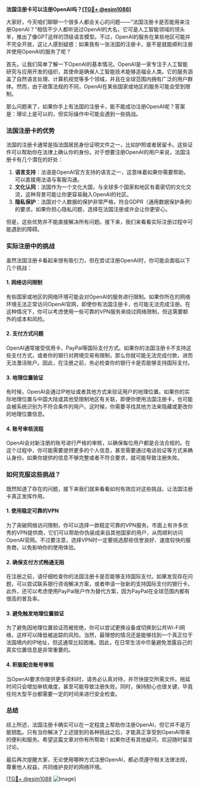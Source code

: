 **法国注册卡可以注册OpenAI吗？[[TG💪+ @esim1088](https://t.me/s/esim1088)]**

大家好，今天咱们聊聊一个很多人都会关心的问题——“法国注册卡是否能用来注册OpenAI？”相信不少人都听说过OpenAI的大名，它可是人工智能领域的领头羊，推出了像GPT这样的顶级语言模型。不过，OpenAI的服务在某些地区可能并不完全开放，这让人感到疑惑：如果我有一张法国的注册卡，是不是就能顺利注册并使用OpenAI的服务了呢？

首先，让我们简单了解一下OpenAI的基本情况。OpenAI是一家专注于人工智能研究与应用开发的组织，其使命是确保人工智能技术能够造福全人类。它的服务涵盖了自然语言处理、计算机视觉等多个领域，并且在全球范围内拥有广泛的用户群体。然而，由于政策法规的不同，OpenAI在某些国家或地区的服务可能会受到限制。

那么问题来了，如果你手上有法国的注册卡，能不能成功注册OpenAI呢？答案是：理论上是可以的，但实际操作中可能会遇到一些挑战。

### 法国注册卡的优势

法国的注册卡通常是指法国居民身份证明文件之一，比如护照或者居留卡。这些证件可以帮助你在法律上确认你的身份。对于想要注册OpenAI的用户来说，法国注册卡有几个潜在的好处：

1. **语言支持**：法语是OpenAI官方支持的语言之一，这意味着如果你需要帮助，可以直接用法语与客服沟通。
2. **文化认同**：法国作为一个文化大国，与全球多个国家和地区有着密切的文化交流，这种背景可能让你更容易融入OpenAI的社区。
3. **隐私保护**：法国对个人数据的保护非常严格，符合GDPR（通用数据保护条例）的要求。如果你担心隐私问题，选择在法国注册或许会让你更安心。

但是，这些优势并不能直接解决所有问题。接下来，我们来看看实际注册过程中可能遇到的障碍。

### 实际注册中的挑战

虽然法国注册卡看起来很有吸引力，但在尝试注册OpenAI时，你可能会面临以下几个挑战：

#### 1. 网络访问限制

有些国家或地区的网络环境可能会对OpenAI的服务进行限制。如果你所在的网络环境无法正常访问OpenAI官网，即使你有法国注册卡，也可能无法完成注册。在这种情况下，你可以考虑使用一些可靠的VPN服务来绕过网络限制，但这需要额外的成本和风险。

#### 2. 支付方式问题

OpenAI通常接受信用卡、PayPal等国际支付方式。如果你的法国注册卡不支持这些支付方式，或者你的银行对跨境交易有限制，那么你就可能无法完成付款，进而无法激活账户。因此，在注册之前，务必检查你的银行卡是否能够支持国际支付。

#### 3. 地理位置验证

有时候，OpenAI会通过IP地址或者其他方式来验证用户的地理位置。如果你的实际地理位置与中国大陆或其他受限制地区有关联，即便你使用法国注册卡，也可能会被系统识别为不符合条件的用户。这时候，你需要寻找其他方法来隐藏或更改你的地理位置信息。

#### 4. 账号审核流程

OpenAI会对新注册的账号进行严格的审核，以确保每位用户都是合法合规的。在这个过程中，你可能需要提供更多的个人信息，甚至需要通过电话验证等方式来确认身份。如果你提供的信息不够完整或者不符合要求，就可能导致注册失败。

### 如何克服这些挑战？

既然知道了存在的问题，接下来我们就来看看如何有效应对这些挑战，让法国注册卡真正发挥作用。

#### 1. 使用稳定可靠的VPN

为了突破网络访问限制，你可以选择一款稳定可靠的VPN服务。市面上有许多优秀的VPN提供商，它们可以帮助你伪装成来自其他国家的用户，从而顺利访问OpenAI官网。不过要注意，选择VPN时一定要挑选那些信誉良好、速度较快的服务商，以免影响你的使用体验。

#### 2. 确保支付方式畅通无阻

在注册之前，请仔细检查你的法国注册卡是否能够支持国际支付。如果发现存在问题，可以尝试联系银行咨询解决方案，或者申请一张新的支持国际支付的银行卡。此外，还可以考虑使用PayPal账户作为替代方案，因为PayPal在全球范围内都有很高的普及率。

#### 3. 避免触发地理位置验证

为了避免因地理位置验证而被拒绝，你可以尝试更换设备或切换到公共Wi-Fi网络，这样可以降低被追踪的风险。当然，最理想的情况还是能够找到一个真正位于法国境内的IP地址，但这通常比较困难。因此，在日常生活中尽量避免泄露自己的真实位置信息是非常重要的。

#### 4. 积极配合账号审核

当OpenAI要求你提供更多资料时，请务必认真对待，并尽快提交所需文件。拖延时间只会增加审核难度，甚至可能导致注册失败。同时，保持耐心也很关键，毕竟任何大型平台都需要一定的时间来进行安全检查。

### 总结

综上所述，法国注册卡确实可以在一定程度上帮助你注册OpenAI，但它并不是万能钥匙。只有当你解决了上述提到的各种挑战之后，才能真正享受到OpenAI带来的便利和服务。希望这篇文章对你有所帮助！如果你还有其他疑问，欢迎随时留言讨论。

最后再次提醒大家，无论使用哪种方式注册OpenAI，都必须遵守相关法律法规，尊重他人权益，共同维护良好的网络环境。

[[TG💪+ @esim1088](https://t.me/s/esim1088) ![Image](https://i.postimg.cc/4NQfJmqS/Snipaste-2025-05-13-00-14-12.png)]